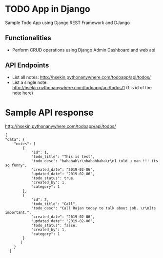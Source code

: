# TODO App in Django
Sample Todo App using Django REST Framework and DJango

## Functionalities
- Perform CRUD operations using Django Admin Dashboard and web api

## API Endpoints
- List all notes: http://hsekin.pythonanywhere.com/todoapp/api/todos/
- List a single note: http://hsekin.pythonanywhere.com/todoapp/api/todos/1 (1 is id of the note here)


# Sample API response
http://hsekin.pythonanywhere.com/todoapp/api/todos/

    {
    "data": {
        "notes": [
            {
                "id": 1,
                "todo_title": "This is test",
                "todo_desc": "hahahah\r\nhahahhaha\r\nI told u man !!! its so funny",
                "created_date": "2019-02-06",
                "updated_date": "2019-02-06",
                "todo_status": true,
                "created_by": 1,
                "category": 1
            },
            {
                "id": 2,
                "todo_title": "Call",
                "todo_desc": "Call Rajan today to talk about job. \r\nIts important.",
                "created_date": "2019-02-06",
                "updated_date": "2019-02-06",
                "todo_status": false,
                "created_by": 1,
                "category": 1
            }
           ]
        }
      }      

